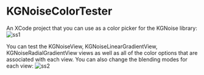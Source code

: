 KGNoiseColorTester
==================

An XCode project that you can use as a color picker for the KGNoise library:
![ss1](http://i.imgur.com/0XwlL.png)


You can test the KGNoiseView, KGNoiseLinearGradientView, KGNoiseRadialGradientView views as well as all of the color options
that are associated with each view. You can also change the blending modes for each view:
![ss2](http://i.imgur.com/4zd3k.png)